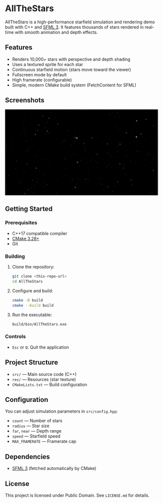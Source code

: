 # AllTheStars

AllTheStars is a high-performance starfield simulation and rendering demo built with C++ and [SFML 3](https://www.sfml-dev.org/). It features thousands of stars rendered in real-time with smooth animation and depth effects.

## Features

- Renders 10,000+ stars with perspective and depth shading
- Uses a textured sprite for each star
- Continuous starfield motion (stars move toward the viewer)
- Fullscreen mode by default
- High framerate (configurable)
- Simple, modern CMake build system (FetchContent for SFML)

## Screenshots

![Starfield Screenshot](screenshot.png)

## Getting Started

### Prerequisites

- C++17 compatible compiler
- [CMake 3.28+](https://cmake.org/)
- Git

### Building

1. Clone the repository:
   ```sh
   git clone <this-repo-url>
   cd AllTheStars
   ```
2. Configure and build:
   ```sh
   cmake -B build
   cmake --build build
   ```
3. Run the executable:
   ```sh
   build/bin/AllTheStars.exe
   ```

### Controls

- `Esc` or `Q`: Quit the application

## Project Structure

- `src/` — Main source code (C++)
- `res/` — Resources (star texture)
- `CMakeLists.txt` — Build configuration

## Configuration

You can adjust simulation parameters in `src/config.hpp`:

- `count` — Number of stars
- `radius` — Star size
- `far`, `near` — Depth range
- `speed` — Starfield speed
- `MAX_FRAMERATE` — Framerate cap

## Dependencies

- [SFML 3](https://github.com/SFML/SFML) (fetched automatically by CMake)

## License

This project is licensed under Public Domain. See `LICENSE.md` for details.
